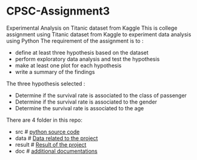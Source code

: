 # CPSC-Assignment3
Experimental Analysis on Titanic dataset from Kaggle
This is college assignment using Titanic dataset from Kaggle to experiment data analysis using Python
The requirement of the assignment is to :
- define at least three hypothesis based on the dataset
- perform exploratory data analysis and test the hypothesis
- make at least one plot for each hypothesis
- write a summary of the findings

The three hypothesis selected :
- Determine if the survival rate is associated to the class of passenger
- Determine if the survival rate is associated to the gender
- Determine the survival rate is associated to the age

There are 4 folder in this repo:
- src                     # [python source code](https://github.com/ryyshao/CPSC-Assignment3/blob/main/src)
- data                    # [Data related to the project](https://github.com/ryyshao/CPSC-Assignment3/blob/main/data)
- result                  # [Result of the project](https://github.com/ryyshao/CPSC-Assignment3/blob/main/result)
- doc                     # [additional documentations](https://github.com/ryyshao/CPSC-Assignment3/blob/main/doc)
